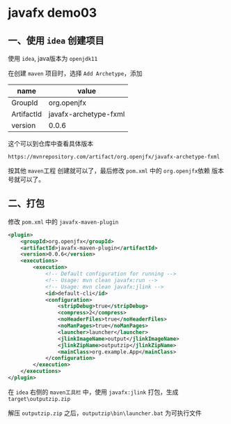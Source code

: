 # javafx demo03

## 一、使用 `idea` 创建项目

使用 `idea`, java版本为 `openjdk11`

在创建 `maven` 项目时，选择 `Add Archetype`，添加

| name | value |
| -- | -- |
| GroupId | org.openjfx |
| ArtifactId | javafx-archetype-fxml |
| version | 0.0.6 |

这个可以到仓库中查看具体版本

`https://mvnrepository.com/artifact/org.openjfx/javafx-archetype-fxml`

按其他 `maven`工程 创建就可以了，最后修改 `pom.xml` 中的 `org.openjfx`依赖 版本号就可以了。

## 二、打包

修改 `pom.xml` 中的 `javafx-maven-plugin`

```xml
<plugin>
    <groupId>org.openjfx</groupId>
    <artifactId>javafx-maven-plugin</artifactId>
    <version>0.0.6</version>
    <executions>
        <execution>
            <!-- Default configuration for running -->
            <!-- Usage: mvn clean javafx:run -->
            <!-- Usage: mvn clean javafx:jlink -->
            <id>default-cli</id>
            <configuration>
                <stripDebug>true</stripDebug>
                <compress>2</compress>
                <noHeaderFiles>true</noHeaderFiles>
                <noManPages>true</noManPages>
                <launcher>launcher</launcher>
                <jlinkImageName>output</jlinkImageName>
                <jlinkZipName>outputzip</jlinkZipName>
                <mainClass>org.example.App</mainClass>
            </configuration>
        </execution>
    </executions>
</plugin>
```

在 `idea` 右侧的 `maven工具栏` 中，使用 `javafx:jlink` 打包，生成 `target\outputzip.zip`

解压 `outputzip.zip` 之后，`outputzip\bin\launcher.bat` 为可执行文件
